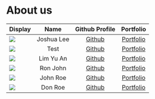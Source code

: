 # About us

Display |    Name    |               Github Profile                | Portfolio 
--------|:----------:|:-------------------------------------------:|:---------:
![](https://via.placeholder.com/100.png?text=Photo) | Joshua Lee | [Github](https://github.com/joshualeejunyi) | [Portfolio](docs/team/joshualee.md)
![](https://via.placeholder.com/100.png?text=Photo) |   Test   | [Github](https://github.com/) | [Portfolio](docs/team/johndoe.md)
![](https://via.placeholder.com/100.png?text=Photo) | Lim Yu An | [Github](https://github.com/pqienso) | [Portfolio](docs/team/johndoe.md)
![](https://via.placeholder.com/100.png?text=Photo) |  Ron John  |        [Github](https://github.com/)        | [Portfolio](docs/team/johndoe.md)
![](https://via.placeholder.com/100.png?text=Photo) |  John Roe  |        [Github](https://github.com/)        | [Portfolio](docs/team/johndoe.md)
![](https://via.placeholder.com/100.png?text=Photo) |  Don Roe   |        [Github](https://github.com/)        | [Portfolio](docs/team/johndoe.md)
